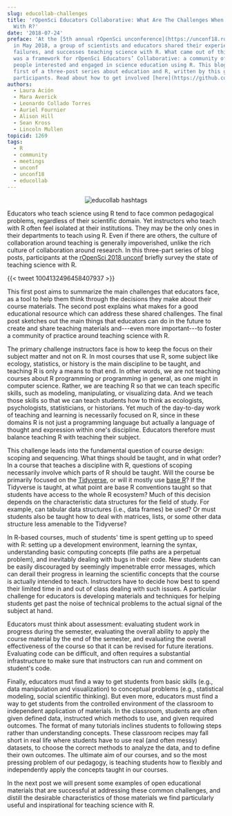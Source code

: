 ```yaml
---
slug: educollab-challenges
title: 'rOpenSci Educators Collaborative: What Are The Challenges When Teaching Science
  With R?'
date: '2018-07-24'
preface: 'At the [5th annual rOpenSci unconference](https://unconf18.ropensci.org)
  in May 2018, a group of scientists and educators shared their experiences, frustrations,
  failures, and successes teaching science with R. What came out of this discussion
  was a framework for rOpenSci Educators’ Collaborative: a community of practice for
  people interested and engaged in science education using R. This blog post is the
  first of a three-post series about education and R, written by this group of unconf18
  participants. Read about how to get involved [here](https://github.com/ropenscilabs/rOpenSciEd).'
authors:
  - Laura Ación
  - Mara Averick
  - Leonardo Collado Torres
  - Auriel Fournier
  - Alison Hill
  - Sean Kross
  - Lincoln Mullen
topicid: 1269
tags:
  - R
  - community
  - meetings
  - unconf
  - unconf18
  - educollab
---
```


<center>
<img alt = 'educollab hashtags' src='/img/blog-images/2018-07-24-educollab-challenges/educollab-logo.png' />
</center>

Educators who teach science using R tend to face common pedagogical problems, regardless of their scientific domain. Yet instructors who teach with R often feel isolated at their institutions. They may be the only ones in their departments to teach using R. Even if there are others, the culture of collaboration around teaching is generally impoverished, unlike the rich culture of collaboration around research. In this three-part series of blog posts, participants at the [rOpenSci 2018 unconf](https://unconf18.ropensci.org/) briefly survey the state of teaching science with R. 

{{< tweet 1004132496458407937 >}}

This first post aims to summarize the main challenges that educators face, as a tool to help them think through the decisions they make about their course materials. The second post explains what makes for a good educational resource which can address these shared challenges. The final post sketches out the main things that educators can do in the future to create and share teaching materials and---even more important---to foster a community of practice around teaching science with R.

The primary challenge instructors face is how to keep the focus on their subject matter and not on R. In most courses that use R, some subject like ecology, statistics, or history is the main discipline to be taught, and teaching R is only a means to that end. In other words, we are not teaching courses about R programming or programming in general, as one might in computer science. Rather, we are teaching R so that we can teach specific skills, such as modeling, manipulating, or visualizing data. And we teach those skills so that we can teach students how to think as ecologists, psychologists, statisticians, or historians. Yet much of the day-to-day work of teaching and learning is necessarily focused on R, since in these domains R is not just a programming language but actually a language of thought and expression within one's discipline. Educators therefore must balance teaching R with teaching their subject.

This challenge leads into the fundamental question of course design: scoping and sequencing. What things should be taught, and in what order? In a course that teaches a discipline with R, questions of scoping necessarily involve which parts of R should be taught. Will the course be primarily focused on the [Tidyverse](https://www.tidyverse.org/), or will it mostly use [base R](https://www.r-project.org/)? If the Tidyverse is taught, at what point are base R conventions taught so that students have access to the whole R ecosystem? Much of this decision depends on the characteristic data structures for the field of study. For example, can tabular data structures (i.e., data frames) be used? Or must students also be taught how to deal with matrices, lists, or some other data structure less amenable to the Tidyverse? 

In R-based courses, much of students' time is spent getting up to speed with R: setting up a development environment, learning the syntax, understanding basic computing concepts (file paths are a perpetual problem), and inevitably dealing with bugs in their code. New students can be easily discouraged by seemingly impenetrable error messages, which can derail their progress in learning the scientific concepts that the course is actually intended to teach. Instructors have to decide how best to spend their limited time in and out of class dealing with such issues. A particular challenge for educators is developing materials and techniques for helping students get past the noise of technical problems to the actual signal of the subject at hand.

Educators must think about assessment: evaluating student work in progress during the semester, evaluating the overall ability to apply the course material by the end of the semester, and evaluating the overall effectiveness of the course so that it can be revised for future iterations. Evaluating code can be difficult, and often requires a substantial infrastructure to make sure that instructors can run and comment on student's code.

Finally, educators must find a way to get students from basic skills (e.g., data manipulation and visualization) to conceptual problems (e.g., statistical modeling, social scientific thinking). But even more, educators must find a way to get students from the controlled environment of the classroom to independent application of materials. In the classroom, students are often given defined data, instructed which methods to use, and given required outcomes. The format of many tutorials inclines students to following steps rather than understanding concepts. These classroom recipes may fall short in real life where students have to use real (and often messy) datasets, to choose the correct methods to analyze the data, and to define their own outcomes. The ultimate aim of our courses, and so the most pressing problem of our pedagogy, is teaching students how to flexibly and independently apply the concepts taught in our courses.

In the next post we will present some examples of open educational materials that are successful at addressing these common challenges, and distill the desirable characteristics of those materials we find particularly useful and inspirational for teaching science with R.
